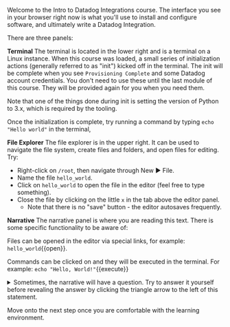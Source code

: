 Welcome to the Intro to Datadog Integrations course. The interface you see in your browser right now is what you'll use to install and configure software, and ultimately write a Datadog Integration.

There are three panels:

**Terminal**
The terminal is located in the lower right and is a terminal on a Linux instance. When this course was loaded, a small series of initialization actions (generally referred to as "init") kicked off in the terminal. The init will be complete when you see `Provisioning Complete` and some Datadog account credentials. You don't need to use these until the last module of this course. They will be provided again for you when you need them.

Note that one of the things done during init is setting the version of Python to 3.x, which is required by the tooling.

Once the initialization is complete, try running a command by typing `echo "Hello world"` in the terminal, 

**File Explorer**
The file explorer is in the upper right. It can be used to navigate the file system, create files and folders, and open files for editing. Try:
- Right-click on `/root`, then navigate through New ▶ File.
- Name the file `hello_world`.
- Click on `hello_world` to open the file in the editor (feel free to type something).
- Close the file by clicking on the little `x` in the tab above the editor panel.
  - Note that there is no "save" button - the editor autosaves frequently.

**Narrative**
The narrative panel is where you are reading this text. There is some specific functionality to be aware of:

Files can be opened in the editor via special links, for example: `hello_world`{{open}}.

Commands can be clicked on and they will be executed in the terminal. For example: `echo "Hello, World!"`{{execute}}

<details>
  <summary>Sometimes, the narrative will have a question. Try to answer it yourself before revealing the answer by clicking the triangle arrow to the left of this statement.</summary>
  
  - Here is where an answer would be!
  
</details>

Move onto the next step once you are comfortable with the learning environment.
